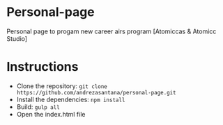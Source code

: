 # Personal-page

 Personal page to progam new career airs program [Atomiccas & Atomicc Studio]

# Instructions

- Clone the repository: `git clone https://github.com/andrezasantana/personal-page.git`
- Install the dependencies: `npm install`
- Build: `gulp all`
- Open the index.html file